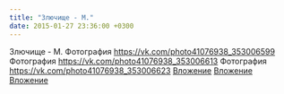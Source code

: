 ```yaml
---
title: "Злючище - М."
date: 2015-01-27 23:36:00 +0300
---
```


Злючище - М.
Фотография
<a class="vk-attach" href="https://vk.com/photo41076938_353006599">https://vk.com/photo41076938_353006599</a>
Фотография
<a class="vk-attach" href="https://vk.com/photo41076938_353006613">https://vk.com/photo41076938_353006613</a>
Фотография
<a class="vk-attach" href="https://vk.com/photo41076938_353006623">https://vk.com/photo41076938_353006623</a>
<a class="vk-attach" href="https://vk.com/photo41076938_353006599">Вложение</a>
<a class="vk-attach" href="https://vk.com/photo41076938_353006613">Вложение</a>
<a class="vk-attach" href="https://vk.com/photo41076938_353006623">Вложение</a>
